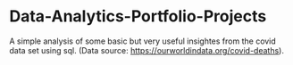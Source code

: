 # Data-Analytics-Portfolio-Projects
A simple analysis of some basic but very useful insightes from the covid data set using sql.
(Data source: https://ourworldindata.org/covid-deaths).
